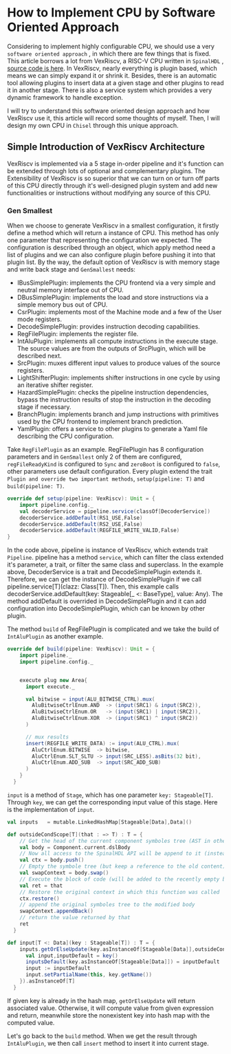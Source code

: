 # How to Implement CPU by Software Oriented Approach

Considering to implement highly configurable CPU, we should use a very `software oriented approach` , in which there are few things that is fixed. This article borrows a lot from VexRiscv, a RISC-V CPU written in `SpinalHDL` , [source code is here](https://github.com/SpinalHDL/VexRiscv). In VexRiscv, nearly everything is plugin based, which means we can simply expand it or shrink it.  Besides, there is an automatic tool allowing plugins to insert data at a given stage and other plugins to read it in another stage. There is also a service system which provides a very dynamic framework to handle exception.

I will try to understand this software oriented design approach and how VexRiscv use it, this article will record some thoughts of myself. Then, I will design my own CPU in `Chisel` through this unique approach.

## Simple Introduction of VexRiscv Architecture

VexRiscv is implemented via a 5 stage in-order pipeline and it's function can be extended through lots of optional and complementary plugins. The Extensibility of VexRiscv is so superior that we can turn on or turn off parts of this CPU directly through it's well-designed plugin system and add new functionalities or instructions without modifying any source of this CPU.

### Gen Smallest

When we choose to generate VexRiscv in a smallest configuration, it firstly define a method which will return a instance of CPU. This method has only one parameter that representing the configuration we expected. The configuration is described through an object, which apply method need a list of plugins and we can also configure plugin before pushing it into that plugin list. By the way, the default option of VexRiscv is with memory stage and write back stage and `GenSmallest` needs:

* IBusSimplePlugin: implements the CPU frontend via a very simple and neutral memory interface out of CPU.
* DBusSimplePlugin: implements the load and store instructions via a simple memory bus out of CPU.
* CsrPlugin: implements most of the Machine mode and a few of the User mode registers.
* DecodeSimplePlugin: provides instruction decoding capabilities.
* RegFilePlugin: implements the register file.
* IntAluPlugin: implements all compute instructions in the execute stage. The source values are from the outputs of SrcPlugin, which will be described next.
* SrcPlugin: muxes different input values to produce values of the source registers.
* LightShifterPlugin: implements shifter instructions in one cycle by using an iterative shifter register.
* HazardSimplePlugin: checks the pipeline instruction dependencies, bypass the instruction results of stop the instruction in the decoding stage if necessary.
* BranchPlugin: implements branch and jump instructions with primitives used  by the CPU frontend to implement branch prediction.
* YamlPlugin: offers a service to other plugins to generate a Yaml file describing the CPU configuration.

Take `RegFilePlugin` as an example. RegFilePlugin has 8 configuration parameters and in `GenSmallest` only 2 of them are configured, `regFileReadyKind` is configured to `Sync` and `zeroBoot` is configured to `false`, other parameters use default configuration. Every plugin extend the trait `Plugin and override two important methods`, `setup(pipeline: T)` and `build(pipeline: T)`.

```scala
override def setup(pipeline: VexRiscv): Unit = {
    import pipeline.config._
    val decoderService = pipeline.service(classOf[DecoderService])
    decoderService.addDefault(RS1_USE,False)
    decoderService.addDefault(RS2_USE,False)
    decoderService.addDefault(REGFILE_WRITE_VALID,False)
}
```

In the code above, pipeline is instance of VexRiscv, which extends trait `Pipeline`. pipeline has a method `service`, which can filter the class extended it's parameter, a trait, or filter the same class and superclass. In the example above, DecoderService is a trait and  DecodeSimplePlugin extends it. Therefore, we can get the instance of DecodeSimplePlugin if we call pipeline.service\[T](clazz: Class[T]). Then, this example calls decoderService.addDefault(key: Stageable[_ <: BaseType], value: Any). The method addDefault is overrided in DecodeSimplePlugin and it can add configuration into DecodeSimplePlugin, which can be known by other plugin.

The method `build` of RegFilePlugin is complicated and we take the build of `IntAluPlugin` as another example.

```scala
override def build(pipeline: VexRiscv): Unit = {
    import pipeline._
    import pipeline.config._


    execute plug new Area{
      import execute._

      val bitwise = input(ALU_BITWISE_CTRL).mux(
        AluBitwiseCtrlEnum.AND  -> (input(SRC1) & input(SRC2)),
        AluBitwiseCtrlEnum.OR   -> (input(SRC1) | input(SRC2)),
        AluBitwiseCtrlEnum.XOR  -> (input(SRC1) ^ input(SRC2))
      )

      // mux results
      insert(REGFILE_WRITE_DATA) := input(ALU_CTRL).mux(
        AluCtrlEnum.BITWISE  -> bitwise,
        AluCtrlEnum.SLT_SLTU -> input(SRC_LESS).asBits(32 bit),
        AluCtrlEnum.ADD_SUB  -> input(SRC_ADD_SUB)
      )
    }
  }
```

`input` is a method of `Stage`, which has one parameter `key: Stageable[T]`. Through `key`, we can get the corresponding input value of this stage. Here is the implementation of `input`.

```scala
val inputs   = mutable.LinkedHashMap[Stageable[Data],Data]()

def outsideCondScope[T](that : => T) : T = {
    // Get the head of the current component symboles tree (AST in other words)
    val body = Component.current.dslBody
    // Now all access to the SpinalHDL API will be append to it (instead of the current context)
    val ctx = body.push()
    // Empty the symbole tree (but keep a reference to the old content)
    val swapContext = body.swap()
    // Execute the block of code (will be added to the recently empty body)
    val ret = that
    // Restore the original context in which this function was called
    ctx.restore()
    // append the original symboles tree to the modified body
    swapContext.appendBack()
    // return the value returned by that
    ret
  }

def input[T <: Data](key : Stageable[T]) : T = {
    inputs.getOrElseUpdate(key.asInstanceOf[Stageable[Data]],outsideCondScope{
      val input,inputDefault = key()
      inputsDefault(key.asInstanceOf[Stageable[Data]]) = inputDefault
      input := inputDefault
      input.setPartialName(this, key.getName())
    }).asInstanceOf[T]
  }
```

If given key is already in the hash map, `getOrElseUpdate` will return associated value. Otherwise, it will compute value from given expression and return, meanwhile store the nonexistent key into hash map with the computed value.

Let's go back to the `build` method. When we get the result through `IntAluPlugin`, we then call `insert` method to insert it into current stage.
